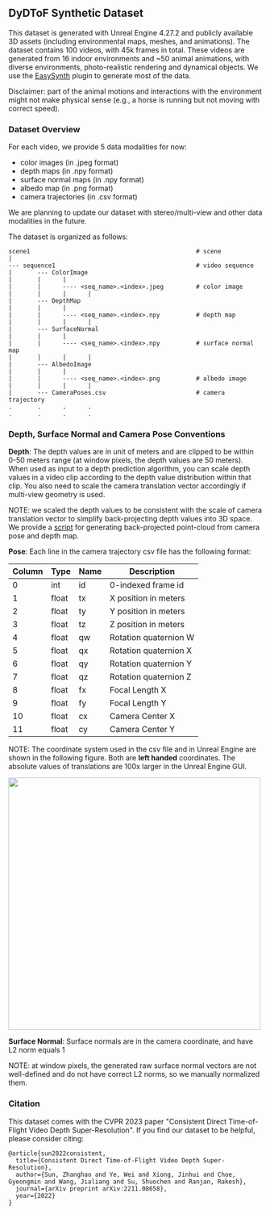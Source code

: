 ## DyDToF Synthetic Dataset

This dataset is generated with Unreal Engine 4.27.2 and publicly available 3D assets (including environmental maps, meshes, and animations). 
The dataset contains 100 videos, with 45k frames in total. These videos are generated from 16 indoor environments and \~50 animal animations, with diverse environments, photo-realistic rendering and dynamical objects. We use the [EasySynth] plugin to generate most of the data.

Disclaimer: part of the animal motions and interactions with the environment might not make physical sense (e.g., a horse is running but not moving with correct speed).

[EasySynth]: https://github.com/ydrive/EasySynth

### Dataset Overview

For each video, we provide 5 data modalities for now: 
+ color images (in .jpeg format)
+ depth maps (in .npy format)
+ surface normal maps (in .npy format)
+ albedo map (in .png format)
+ camera trajectories (in .csv format)

We are planning to update our dataset with stereo/multi-view and other data modalities in the future.

The dataset is organized as follows:

	scene1                                              # scene
	|													
	--- sequence1                                       # video sequence
	|       --- ColorImage                              
	|       |      |
	|       |      ---- <seq_name>.<index>.jpeg         # color image
	|       |      |      |
	|       --- DepthMap                              
	|       |      |
	|       |      ---- <seq_name>.<index>.npy          # depth map
	|       |      |      |
	|       --- SurfaceNormal                             
	|       |      |
	|       |      ---- <seq_name>.<index>.npy          # surface normal map
	|       |      |      |
	|       --- AlbedoImage                              
	|       |      |
	|       |      ---- <seq_name>.<index>.png          # albedo image
	|       |      |      |
	|       --- CameraPoses.csv                         # camera trajectory
	.       .      .      .
	.       .      .      .


### Depth, Surface Normal and Camera Pose Conventions
**Depth**: The depth values are in unit of meters and are clipped to be within 0-50 meters range (at window pixels, the depth values are 50 meters). When used as input to a depth prediction algorithm, you can scale depth values in a video clip according to the depth value distribution within that clip. You also need to scale the camera translation vector accordingly if multi-view geometry is used.

NOTE: we scaled the depth values to be consistent with the scale of camera translation vector to simplify back-projecting depth values into 3D space. We provide a [script] for generating back-projected point-cloud from camera pose and depth map.

**Pose**: Each line in the camera trajectory csv file has the following format:

| Column | Type  | Name | Description                |
| ------ | ----- | ---- | -------------------------- |
| 0      | int   | id   | 0-indexed frame id         |
| 1      | float | tx   | X position in meters 		 |
| 2      | float | ty   | Y position in meters 		 |
| 3      | float | tz   | Z position in meters 		 |
| 4      | float | qw   | Rotation quaternion W      |
| 5      | float | qx   | Rotation quaternion X      |
| 6      | float | qy   | Rotation quaternion Y      |
| 7      | float | qz   | Rotation quaternion Z      |
| 8      | float | fx   | Focal Length X             |
| 9     | float | fy   | Focal Length Y              |
| 10     | float | cx   | Camera Center X            |
| 11     | float | cy   | Camera Center Y            |


NOTE: The coordinate system used in the csv file and in Unreal Engine are shown in the following figure. Both are **left handed** coordinates. The absolute values of translations are 100x larger in the Unreal Engine GUI.

<img src="https://zhsun0357.github.io/consistent_dtof_video/figures/ue_cam_coord.png" style="margin-right: 10px; width: 500px"/>

[script]: https://drive.google.com/drive/folders/1PNKEelbscx6_UL7YDH8LXt2Pq4x-qFea?usp=sharing/

**Surface Normal**: Surface normals are in the camera coordinate, and have L2 norm equals 1

NOTE: at window pixels, the generated raw surface normal vectors are not well-defined and do not have correct L2 norms, so we manually normalized them. 

### Citation

This dataset comes with the CVPR 2023 paper "Consistent Direct Time-of-Flight Video Depth Super-Resolution". If you find our dataset to be helpful, please consider citing:

	@article{sun2022consistent,
	  title={Consistent Direct Time-of-Flight Video Depth Super-Resolution},
	  author={Sun, Zhanghao and Ye, Wei and Xiong, Jinhui and Choe, Gyeongmin and Wang, Jialiang and Su, Shuochen and Ranjan, Rakesh},
	  journal={arXiv preprint arXiv:2211.08658},
	  year={2022}
	}

